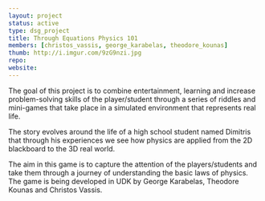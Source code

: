 ```yaml
---
layout: project
status: active
type: dsg_project
title: Through Equations Physics 101
members: [christos_vassis, george_karabelas, theodore_kounas]
thumb: http://i.imgur.com/9zG9nzi.jpg
repo:
website:
---
```

The goal of this project is to combine entertainment, learning and increase
problem-solving skills of the player/student through a series of riddles and
mini-games that take place in a simulated environment that represents real
life.

The story evolves around the life of a high school student named Dimitris that
through his experiences we see how physics are applied from the 2D blackboard
to the 3D real world.

The aim in this game is to capture the attention of the players/students and
take them through a journey of understanding the basic laws of physics.
The game is being developed in UDK by George Karabelas, Theodore Kounas and
Christos Vassis.
